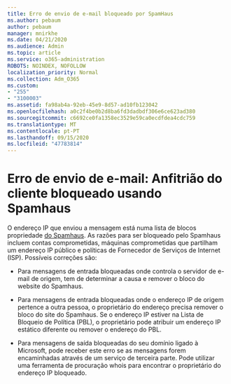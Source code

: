 ```yaml
---
title: Erro de envio de e-mail bloqueado por SpamHaus
ms.author: pebaum
author: pebaum
manager: mnirkhe
ms.date: 04/21/2020
ms.audience: Admin
ms.topic: article
ms.service: o365-administration
ROBOTS: NOINDEX, NOFOLLOW
localization_priority: Normal
ms.collection: Adm_O365
ms.custom:
- "255"
- "3100003"
ms.assetid: fa98ab4a-92eb-45e9-8d57-ad10fb123042
ms.openlocfilehash: a0c2f4be0b2d8ba6fd3dadbdf306e6ce623ad380
ms.sourcegitcommit: c6692ce0fa1358ec3529e59ca0ecdfdea4cdc759
ms.translationtype: MT
ms.contentlocale: pt-PT
ms.lasthandoff: 09/15/2020
ms.locfileid: "47783814"
---
```

# <a name="error-sending-email-client-host-blocked-using-spamhaus"></a>Erro de envio de e-mail: Anfitrião do cliente bloqueado usando Spamhaus

O endereço IP que enviou a mensagem está numa lista de blocos propriedade [do Spamhaus](https://go.microsoft.com/fwlink/p/?linkid=123245). As razões para ser bloqueado pelo Spamhaus incluem contas comprometidas, máquinas comprometidas que partilham um endereço IP público e políticas de Fornecedor de Serviços de Internet (ISP). Possíveis correções são:
  
- Para mensagens de entrada bloqueadas onde controla o servidor de e-mail de origem, tem de determinar a causa e remover o bloco do website do Spamhaus.

- Para mensagens de entrada bloqueadas onde o endereço IP de origem pertence a outra pessoa, o proprietário do endereço precisa remover o bloco do site do Spamhaus. Se o endereço IP estiver na Lista de Bloqueio de Política (PBL), o proprietário pode atribuir um endereço IP estático diferente ou remover o endereço do PBL.

- Para mensagens de saída bloqueadas do seu domínio ligado à Microsoft, pode receber este erro se as mensagens forem encaminhadas através de um serviço de terceira parte. Pode utilizar uma ferramenta de procuração whois para encontrar o proprietário do endereço IP bloqueado.
